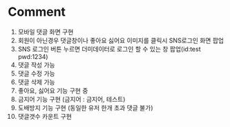 # Comment

1. 모바일 댓글 화면 구현
2. 회원이 아닌경우 댓글창이나 좋아요 싫어요 이미지를 클릭시 SNS로그인 화면 팝업
3. SNS 로그인 버튼 누르면 더미데이터로 로그인 할 수 있는 창 팝업(id:test pwd:1234)
4. 댓글 작성 가능
5. 댓글 수정 가능
6. 댓글 삭제 가능
7. 좋아요, 싫어요 기능 구현 중
8. 금지어 기능 구현 (금지어 : 금지어, 테스트)
9. 도배방지 기능 구현 (동일한 유저 한개 초과 댓글 불가)
10. 댓글갯수 카운트 구현